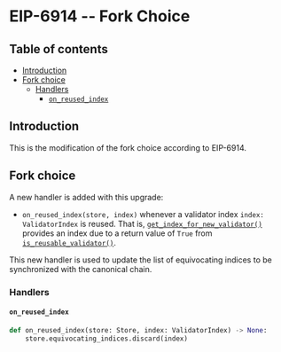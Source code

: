 # EIP-6914 -- Fork Choice

## Table of contents

<!-- TOC -->
<!-- START doctoc generated TOC please keep comment here to allow auto update -->
<!-- DON'T EDIT THIS SECTION, INSTEAD RE-RUN doctoc TO UPDATE -->

- [Introduction](#introduction)
- [Fork choice](#fork-choice)
  - [Handlers](#handlers)
    - [`on_reused_index`](#on_reused_index)

<!-- END doctoc generated TOC please keep comment here to allow auto update -->
<!-- /TOC -->

## Introduction

This is the modification of the fork choice according to EIP-6914.

## Fork choice

A new handler is added with this upgrade:

- `on_reused_index(store, index)` whenever a validator index `index: ValidatorIndex` is reused. That is, [`get_index_for_new_validator()`](./beacon-chain.md#get_index_for_new_validator) provides an index due to a return value of `True` from [`is_reusable_validator()`](./beacon-chain.md#is_reusable_validator).

This new handler is used to update the list of equivocating indices to be synchronized with the canonical chain.

### Handlers

#### `on_reused_index`

```python
def on_reused_index(store: Store, index: ValidatorIndex) -> None:
    store.equivocating_indices.discard(index)
```
